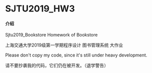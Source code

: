 # SJTU2019_HW3

#### 介绍
Sjtu2019_Bookstore
Homework of Bookstore

上海交通大学2019级第一学期程序设计 图书管理系统 大作业

Please don't copy my code, since it's still under heavy development.

请不要抄袭我的代码，它们仍在被开发。（退学警告）

